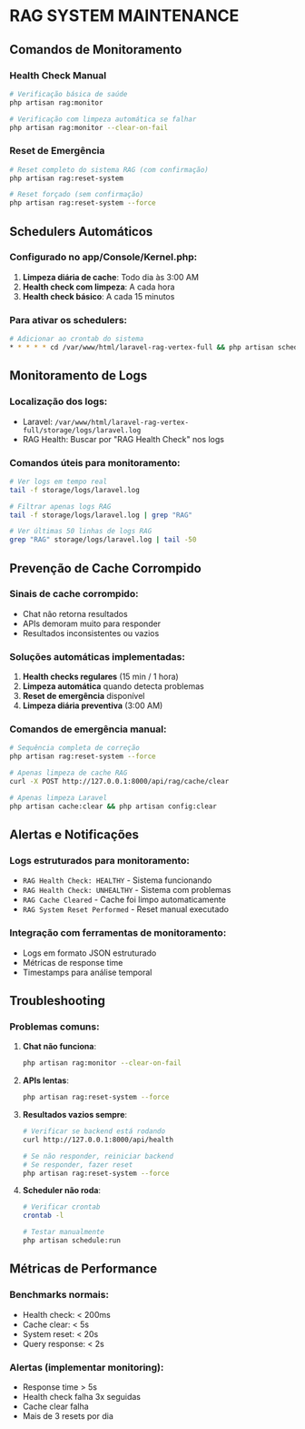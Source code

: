 # RAG SYSTEM MAINTENANCE

## Comandos de Monitoramento

### Health Check Manual
```bash
# Verificação básica de saúde
php artisan rag:monitor

# Verificação com limpeza automática se falhar
php artisan rag:monitor --clear-on-fail
```

### Reset de Emergência
```bash
# Reset completo do sistema RAG (com confirmação)
php artisan rag:reset-system

# Reset forçado (sem confirmação)
php artisan rag:reset-system --force
```

## Schedulers Automáticos

### Configurado no app/Console/Kernel.php:

1. **Limpeza diária de cache**: Todo dia às 3:00 AM
2. **Health check com limpeza**: A cada hora
3. **Health check básico**: A cada 15 minutos

### Para ativar os schedulers:

```bash
# Adicionar ao crontab do sistema
* * * * * cd /var/www/html/laravel-rag-vertex-full && php artisan schedule:run >> /dev/null 2>&1
```

## Monitoramento de Logs

### Localização dos logs:
- Laravel: `/var/www/html/laravel-rag-vertex-full/storage/logs/laravel.log`
- RAG Health: Buscar por "RAG Health Check" nos logs

### Comandos úteis para monitoramento:
```bash
# Ver logs em tempo real
tail -f storage/logs/laravel.log

# Filtrar apenas logs RAG
tail -f storage/logs/laravel.log | grep "RAG"

# Ver últimas 50 linhas de logs RAG
grep "RAG" storage/logs/laravel.log | tail -50
```

## Prevenção de Cache Corrompido

### Sinais de cache corrompido:
- Chat não retorna resultados
- APIs demoram muito para responder
- Resultados inconsistentes ou vazios

### Soluções automáticas implementadas:
1. **Health checks regulares** (15 min / 1 hora)
2. **Limpeza automática** quando detecta problemas
3. **Reset de emergência** disponível
4. **Limpeza diária preventiva** (3:00 AM)

### Comandos de emergência manual:
```bash
# Sequência completa de correção
php artisan rag:reset-system --force

# Apenas limpeza de cache RAG
curl -X POST http://127.0.0.1:8000/api/rag/cache/clear

# Apenas limpeza Laravel
php artisan cache:clear && php artisan config:clear
```

## Alertas e Notificações

### Logs estruturados para monitoramento:
- `RAG Health Check: HEALTHY` - Sistema funcionando
- `RAG Health Check: UNHEALTHY` - Sistema com problemas
- `RAG Cache Cleared` - Cache foi limpo automaticamente
- `RAG System Reset Performed` - Reset manual executado

### Integração com ferramentas de monitoramento:
- Logs em formato JSON estruturado
- Métricas de response time
- Timestamps para análise temporal

## Troubleshooting

### Problemas comuns:

1. **Chat não funciona**:
   ```bash
   php artisan rag:monitor --clear-on-fail
   ```

2. **APIs lentas**:
   ```bash
   php artisan rag:reset-system --force
   ```

3. **Resultados vazios sempre**:
   ```bash
   # Verificar se backend está rodando
   curl http://127.0.0.1:8000/api/health

   # Se não responder, reiniciar backend
   # Se responder, fazer reset
   php artisan rag:reset-system --force
   ```

4. **Scheduler não roda**:
   ```bash
   # Verificar crontab
   crontab -l

   # Testar manualmente
   php artisan schedule:run
   ```

## Métricas de Performance

### Benchmarks normais:
- Health check: < 200ms
- Cache clear: < 5s
- System reset: < 20s
- Query response: < 2s

### Alertas (implementar monitoring):
- Response time > 5s
- Health check falha 3x seguidas
- Cache clear falha
- Mais de 3 resets por dia